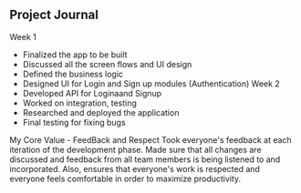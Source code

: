 
## Project Journal 

Week 1
- Finalized the app to be built
- Discussed all the screen flows and UI design 
- Defined the business logic
- Designed UI for Login and Sign up modules (Authentication)
Week 2
- Developed API for Loginaand Signup 
- Worked on integration, testing
- Researched and deployed the application
- Final testing for fixing bugs

My Core Value - FeedBack and Respect
Took everyone's feedback at each iteration of the development phase.
Made sure that all changes are discussed and feedback from all team members is being listened to and incorporated.
Also, ensures that everyone's work is respected and everyone feels comfortable in order to maximize productivity.
